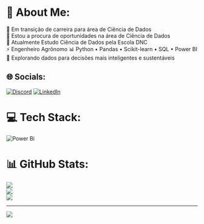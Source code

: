 # 💫 About Me:
🔭 Em transição de carreira para área de Ciência de Dados<br>👯 Estou a procura de oportunidades na área de Ciência de Dados<br>🌱 Atualmente Estudo Ciência de Dados pela Escola DNC<br>
⚡ Engenheiro Agrônomo
📊 Python • Pandas • Scikit-learn • SQL • Power BI
📁 Explorando dados para decisões mais inteligentes e sustentáveis


## 🌐 Socials:
[![Discord](https://img.shields.io/badge/Discord-%237289DA.svg?logo=discord&logoColor=white)](https://discord.gg/alexandrehenriqueferreira0286) [![LinkedIn](https://img.shields.io/badge/LinkedIn-%230077B5.svg?logo=linkedin&logoColor=white)](https://linkedin.com/in/https://www.linkedin.com/in/alexandre-eng-agronomo) 

# 💻 Tech Stack:
![Power Bi](https://img.shields.io/badge/power_bi-F2C811?style=for-the-badge&logo=powerbi&logoColor=black)
# 📊 GitHub Stats:
![](https://github-readme-stats.vercel.app/api?username=allexandrehenrique&theme=dark&hide_border=true&include_all_commits=false&count_private=false)<br/>
![](https://github-readme-streak-stats.herokuapp.com/?user=allexandrehenrique&theme=dark&hide_border=true)<br/>
![](https://github-readme-stats.vercel.app/api/top-langs/?username=allexandrehenrique&theme=dark&hide_border=true&include_all_commits=false&count_private=false&layout=compact)

---
[![](https://visitcount.itsvg.in/api?id=allexandrehenrique&icon=0&color=0)](https://visitcount.itsvg.in)

<!-- Proudly created with GPRM ( https://gprm.itsvg.in ) -->
